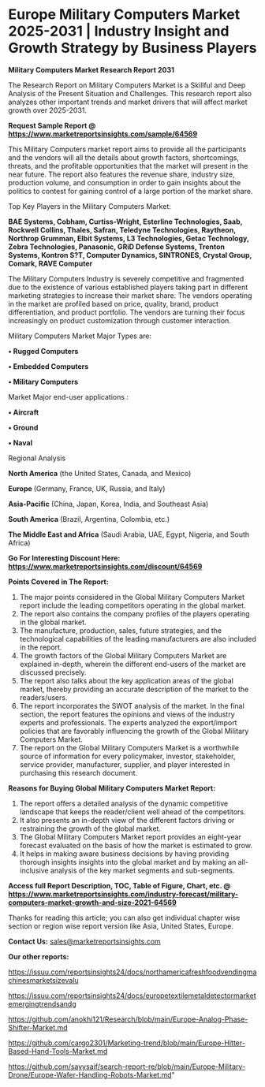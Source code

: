# Europe Military Computers Market 2025-2031 | Industry Insight and Growth Strategy by Business Players

<strong>Military Computers Market Research Report 2031</strong>

The Research Report on Military Computers Market is a Skillful and Deep Analysis of the Present Situation and Challenges. This research report also analyzes other important trends and market drivers that will affect market growth over 2025-2031.

<strong>Request Sample Report @ <a href=https://www.marketreportsinsights.com/sample/64569>https://www.marketreportsinsights.com/sample/64569</a></strong>

This Military Computers market report aims to provide all the participants and the vendors will all the details about growth factors, shortcomings, threats, and the profitable opportunities that the market will present in the near future. The report also features the revenue share, industry size, production volume, and consumption in order to gain insights about the politics to contest for gaining control of a large portion of the market share.

Top Key Players in the Military Computers Market:

<strong>BAE Systems, Cobham, Curtiss-Wright, Esterline Technologies, Saab, Rockwell Collins, Thales, Safran, Teledyne Technologies, Raytheon, Northrop Grumman, Elbit Systems, L3 Technologies, Getac Technology, Zebra Technologies, Panasonic, GRiD Defense Systems, Trenton Systems, Kontron S?T, Computer Dynamics, SINTRONES, Crystal Group, Comark, RAVE Computer</strong>

The Military Computers Industry is severely competitive and fragmented due to the existence of various established players taking part in different marketing strategies to increase their market share. The vendors operating in the market are profiled based on price, quality, brand, product differentiation, and product portfolio. The vendors are turning their focus increasingly on product customization through customer interaction.

Military Computers Market Major Types are:

<strong>• Rugged Computers

• Embedded Computers

• Military Computers</strong>

Market Major end-user applications :

<strong>• Aircraft

• Ground

• Naval</strong>

Regional Analysis

</u><strong><b>North America</b></strong> (the United States, Canada, and Mexico)

<strong><b>Europe </b></strong>(Germany, France, UK, Russia, and Italy)

<strong><b>Asia-Pacific</b></strong> (China, Japan, Korea, India, and Southeast Asia)

<strong><b>South America</b></strong> (Brazil, Argentina, Colombia, etc.)

<strong><b>The Middle East and Africa</b></strong> (Saudi Arabia, UAE, Egypt, Nigeria, and South Africa)

<strong>Go For Interesting Discount Here: <a href=https://www.marketreportsinsights.com/discount/64569>https://www.marketreportsinsights.com/discount/64569</a></strong>

<strong>Points Covered in The Report:</strong>
<ol>
  <li>The major points considered in the Global Military Computers Market report include the leading competitors operating in the global market.</li>
  <li>The report also contains the company profiles of the players operating in the global market.</li>
  <li>The manufacture, production, sales, future strategies, and the technological capabilities of the leading manufacturers are also included in the report.</li>
  <li>The growth factors of the Global Military Computers Market are explained in-depth, wherein the different end-users of the market are discussed precisely.</li>
  <li>The report also talks about the key application areas of the global market, thereby providing an accurate description of the market to the readers/users.</li>
  <li>The report incorporates the SWOT analysis of the market. In the final section, the report features the opinions and views of the industry experts and professionals. The experts analyzed the export/import policies that are favorably influencing the growth of the Global Military Computers Market.</li>
  <li>The report on the Global Military Computers Market is a worthwhile source of information for every policymaker, investor, stakeholder, service provider, manufacturer, supplier, and player interested in purchasing this research document.</li>
</ol>
<strong>Reasons for Buying Global Military Computers Market Report:</strong>

<ol>
  <li>The report offers a detailed analysis of the dynamic competitive landscape that keeps the reader/client well ahead of the competitors.</li>
  <li>It also presents an in-depth view of the different factors driving or restraining the growth of the global market.</li>
  <li>The Global Military Computers Market report provides an eight-year forecast evaluated on the basis of how the market is estimated to grow.</li>
  <li>It helps in making aware business decisions by having providing thorough insights insights into the global market and by making an all-inclusive analysis of the key market segments and sub-segments.</li>
</ol>
<strong>Access full Report Description, TOC, Table of Figure, Chart, etc. @ <a href=https://www.marketreportsinsights.com/industry-forecast/military-computers-market-growth-and-size-2021-64569>https://www.marketreportsinsights.com/industry-forecast/military-computers-market-growth-and-size-2021-64569</a></strong>


Thanks for reading this article; you can also get individual chapter wise section or region wise report version like Asia, United States, Europe.

<strong>Contact Us:</strong>
sales@marketreportsinsights.com

<strong>Our other reports:</strong>

<a href=https://issuu.com/reportsinsights24/docs/northamericafreshfoodvendingmachinesmarketsizevalu>https://issuu.com/reportsinsights24/docs/northamericafreshfoodvendingmachinesmarketsizevalu</a>

<a href=https://issuu.com/reportsinsights24/docs/europetextilemetaldetectormarketemergingtrendsandg>https://issuu.com/reportsinsights24/docs/europetextilemetaldetectormarketemergingtrendsandg</a>

<a href=https://github.com/anokhi121/Research/blob/main/Europe-Analog-Phase-Shifter-Market.md>https://github.com/anokhi121/Research/blob/main/Europe-Analog-Phase-Shifter-Market.md</a>

<a href=https://github.com/cargo2301/Marketing-trend/blob/main/Europe-Hitter-Based-Hand-Tools-Market.md>https://github.com/cargo2301/Marketing-trend/blob/main/Europe-Hitter-Based-Hand-Tools-Market.md</a>

<a href=https://github.com/sayysaif/search-report-re/blob/main/Europe-Military-Drone/Europe-Wafer-Handling-Robots-Market.md>https://github.com/sayysaif/search-report-re/blob/main/Europe-Military-Drone/Europe-Wafer-Handling-Robots-Market.md</a>"
